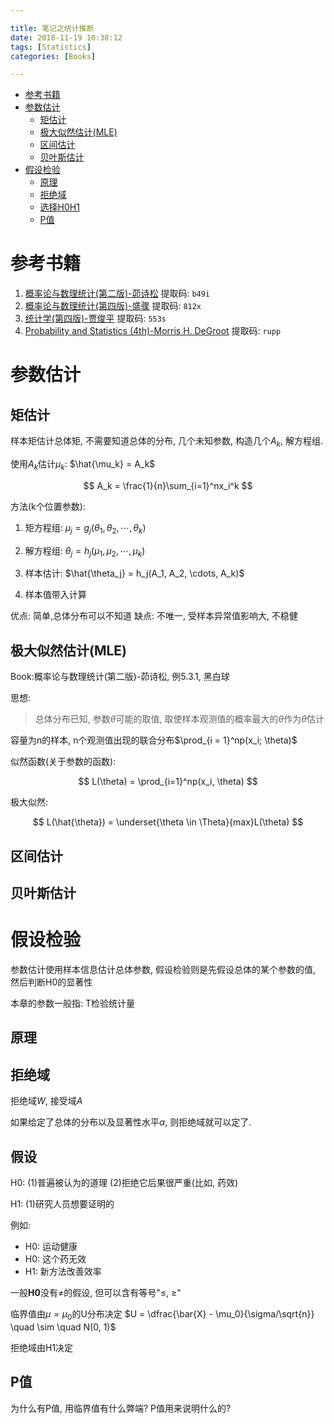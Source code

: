 ```yaml
---

title: 笔记之统计推断
date: 2018-11-19 10:38:12
tags: [Statistics]
categories: [Books]

---
```


<!-- vim-markdown-toc GFM -->

* [参考书籍](#参考书籍)
* [参数估计](#参数估计)
    * [矩估计](#矩估计)
    * [极大似然估计(MLE)](#极大似然估计mle)
    * [区间估计](#区间估计)
    * [贝叶斯估计](#贝叶斯估计)
* [假设检验](#假设检验)
    * [原理](#原理)
    * [拒绝域](#拒绝域)
    * [选择H0H1](#选择h0h1)
    * [P值](#p值)

<!-- vim-markdown-toc -->

# 参考书籍

1. [概率论与数理统计(第二版)-茆诗松](https://pan.baidu.com/s/1YiHtPGpQw8rhfhJ44CbOcQ) 提取码: `b49i`
2. [概率论与数理统计(第四版)-盛骤](https://pan.baidu.com/s/1wef9R6gBj1MLhyvR1rEtmA) 提取码: `812x`
3. [统计学(第四版)-贾俊平](https://pan.baidu.com/s/1lhZMOzzaY7z15UWUbKZpQg) 提取码: `553s`
4. [Probability and Statistics (4th)-Morris H. DeGroot](https://pan.baidu.com/s/1aSLWmIdLsdPAwh1Py56PyQ) 提取码: `rupp`

<!-- more -->


# 参数估计

## 矩估计

样本矩估计总体矩, 不需要知道总体的分布, 几个未知参数, 构造几个$A_k$, 解方程组.

使用$A_k$估计$\mu_k$:  $\hat{\mu_k} = A_k$

$$
A_k = \frac{1}{n}\sum_{i=1}^nx_i^k
$$

方法(k个位置参数):

1. 矩方程组: $\mu_j = g_j(\theta_1, \theta_2, \cdots, \theta_k)$

2. 解方程组: $\theta_j = h_j(\mu_1, \mu_2, \cdots, \mu_k)$

3. 样本估计: $\hat{\theta_j} = h_j(A_1, A_2, \cdots, A_k)$

4. 样本值带入计算

优点: 简单,总体分布可以不知道
缺点: 不唯一, 受样本异常值影响大, 不稳健

## 极大似然估计(MLE)

Book:概率论与数理统计(第二版)-茆诗松, 例5.3.1, 黑白球

思想:

> 总体分布已知, 参数$\theta$可能的取值, 取使样本观测值的概率最大的$\theta$作为$\hat\theta$估计

容量为n的样本, n个观测值出现的联合分布$\prod_{i = 1}^np(x_i; \theta)$

似然函数(关于参数的函数):

$$
    L(\theta) = \prod_{i=1}^np(x_i, \theta)
$$

极大似然:

$$
    L(\hat{\theta}) = \underset{\theta \in \Theta}{max}L(\theta)
$$

## 区间估计

## 贝叶斯估计


# 假设检验

参数估计使用样本信息估计总体参数, 假设检验则是先假设总体的某个参数的值, 然后判断H0的显著性

本章的参数一般指: T检验统计量

## 原理

## 拒绝域

拒绝域$W$, 接受域$A$

如果给定了总体的分布以及显著性水平$\alpha$, 则拒绝域就可以定了.

## 假设

H0: (1)普遍被认为的道理  (2)拒绝它后果很严重(比如, 药效)

H1: (1)研究人员想要证明的

例如:

- H0: 运动健康
- H0: 这个药无效
- H1: 新方法改善效率

一般**H0**没有$\neq$的假设, 但可以含有等号"$\leqslant$, $\geqslant$"

临界值由$\mu = \mu_0$的U分布决定 $U = \dfrac{\bar{X} - \mu_0}{\sigma/\sqrt{n}} \quad \sim \quad N(0, 1)$

拒绝域由H1决定


## P值

为什么有P值, 用临界值有什么弊端? P值用来说明什么的?
